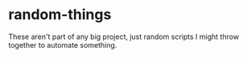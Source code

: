 # random-things
These aren't part of any big project, just random scripts I might throw together to automate something.
